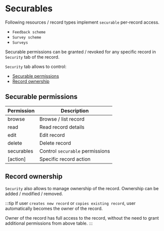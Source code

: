 # Securables

Following resources / record types implement `securable` per-record access.

- `Feedback scheme`
- `Survey scheme`
- `Surveys`

Securable permissions can be granted / revoked for any specific record in `Security` tab of the record.

`Security` tab allows to control:

<!-- prettier-ignore -->
  - [Securable permissions](#securable-permissions)
  - [Record ownership](#record-ownership)

## Securable permissions

| Permission | Description                     |
| ---------- | ------------------------------- |
| browse     | Browse / list record            |
| read       | Read record details             |
| edit       | Edit record                     |
| delete     | Delete record                   |
| securables | Control `securable` permissions |
| [action]   | Specific record action          |

## Record ownership

`Security` also allows to manage ownership of the record. Ownership can be added / modified / removed.

:::tip
If user `creates new record` or `copies existing record`, user automatically becomes the owner of the record.

Owner of the record has full access to the record, without the need to grant additional permissions from above table.
:::
